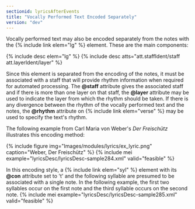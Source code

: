 ```yaml
---
sectionid: lyricsAfterEvents
title: "Vocally Performed Text Encoded Separately"
version: "dev"
---
```


Vocally performed text may also be encoded separately from the notes with the {% include link elem="lg" %} element. These are the main components:

 
{% include desc elem="lg" %} 
{% include desc atts="att.staffIdent/staff att.layerIdent/layer" %} 


Since this element is separated from the encoding of the notes, it must be associated with a staff that will provide rhythm information when required for automated processing. The **@staff** attribute gives the associated staff and if there is more than one layer on that staff, the **@layer** attribute may be used to indicate the layer from which the rhythm should be taken. If there is any divergence between the rhythm of the vocally performed text and the notes, the **@rhythm** attribute on {% include link elem="verse" %} may be used to specify the text's rhythm.

The following example from Carl Maria von Weber's *Der Freischütz* illustrates this encoding method:

{% include figure img="Images/modules/lyrics/ex_lyric.png" caption="Weber, Der Freischütz" %}
{% include mei example="lyricsDesc/lyricsDesc-sample284.xml" valid="feasible" %}
    
In this encoding style, a {% include link elem="syl" %} element with its **@con** attribute set to 't' and the following syllable are presumed to be associated with a single note. In the following example, the first two syllables occur on the first note and the third syllable occurs on the second note.
{% include mei example="lyricsDesc/lyricsDesc-sample285.xml" valid="feasible" %}
    